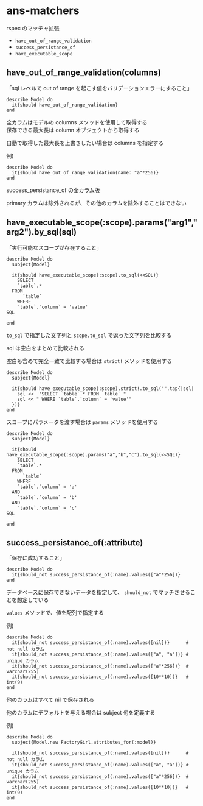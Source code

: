 ans-matchers
============

rspec のマッチャ拡張

* `have_out_of_range_validation`
* `success_persistance_of`
* `have_executable_scope`


have_out_of_range_validation(columns)
----------------------------------

「sql レベルで out of range を起こす値をバリデーションエラーにすること」

    describe Model do
      it{should have_out_of_range_validation}
    end

全カラムはモデルの columns メソッドを使用して取得する  
保存できる最大長は column オブジェクトから取得する

自動で取得した最大長を上書きしたい場合は columns を指定する

例)

    describe Model do
      it{should have_out_of_range_validation(name: "a"*256)}
    end

success_persistance_of の全カラム版

primary カラムは除外されるが、その他のカラムを除外することはできない


have_executable_scope(:scope).params("arg1","arg2").by_sql(sql)
---------------------------------------------------------------

「実行可能なスコープが存在すること」

    describe Model do
      subject{Model}

      it{should have_executable_scope(:scope).to_sql(<<SQL)}
        SELECT
        `table`.*
      FROM
          `table`
        WHERE
        `table`.`column` = 'value'
    SQL

    end

`to_sql` で指定した文字列と `scope.to_sql` で返った文字列を比較する

sql は空白をまとめて比較される

空白も含めて完全一致で比較する場合は `strict!` メソッドを使用する

    describe Model do
      subject{Model}

      it{should have_executable_scope(:scope).strict!.to_sql("".tap{|sql|
        sql <<  "SELECT `table`.* FROM `table` "
        sql << " WHERE `table`.`column` = 'value'"
      })}
    end

スコープにパラメータを渡す場合は `params` メソッドを使用する

    describe Model do
      subject{Model}

      it{should have_executable_scope(:scope).params("a","b","c").to_sql(<<SQL)}
        SELECT
        `table`.*
      FROM
          `table`
        WHERE
        `table`.`column` = 'a'
      AND
        `table`.`column` = 'b'
      AND
        `table`.`column` = 'c'
    SQL

    end


success_persistance_of(:attribute)
----------------------------------

「保存に成功すること」

    describe Model do
      it{should_not success_persistance_of(:name).values(["a"*256])}
    end

データベースに保存できないデータを指定して、 `should_not` でマッチさせることを想定している

`values` メソッドで、値を配列で指定する

例)

    describe Model do
      it{should_not success_persistance_of(:name).values([nil])}      # not null カラム
      it{should_not success_persistance_of(:name).values(["a", "a"])} # unique カラム
      it{should_not success_persistance_of(:name).values(["a"*256])}  # varchar(255)
      it{should_not success_persistance_of(:name).values([10**10])}   # int(9)
    end

他のカラムはすべて nil で保存される

他のカラムにデフォルトを与える場合は subject 句を定義する

例)

    describe Model do
      subject{Model.new FactoryGirl.attributes_for(:model)}

      it{should_not success_persistance_of(:name).values([nil])}      # not null カラム
      it{should_not success_persistance_of(:name).values(["a", "a"])} # unique カラム
      it{should_not success_persistance_of(:name).values(["a"*256])}  # varchar(255)
      it{should_not success_persistance_of(:name).values([10**10])}   # int(9)
    end


